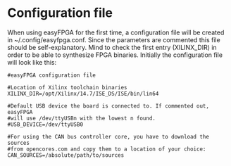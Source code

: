 # Configuration file

When using easyFPGA for the first time, a configuration file will be created in ~/.config/easyfpga.conf. Since the parameters are commented this file should be self-explanatory. Mind to check the first entry (XILINX_DIR) in order to be able to synthesize FPGA binaries. Initially the configuration file will look like this:

```
#easyFPGA configuration file

#Location of Xilinx toolchain binaries
XILINX_DIR=/opt/Xilinx/14.7/ISE_DS/ISE/bin/lin64

#Default USB device the board is connected to. If commented out, easyFPGA
#will use /dev/ttyUSBn with the lowest n found.
#USB_DEVICE=/dev/ttyUSB0

#For using the CAN bus controller core, you have to download the sources
#from opencores.com and copy them to a location of your choice:
CAN_SOURCES=/absolute/path/to/sources
```

